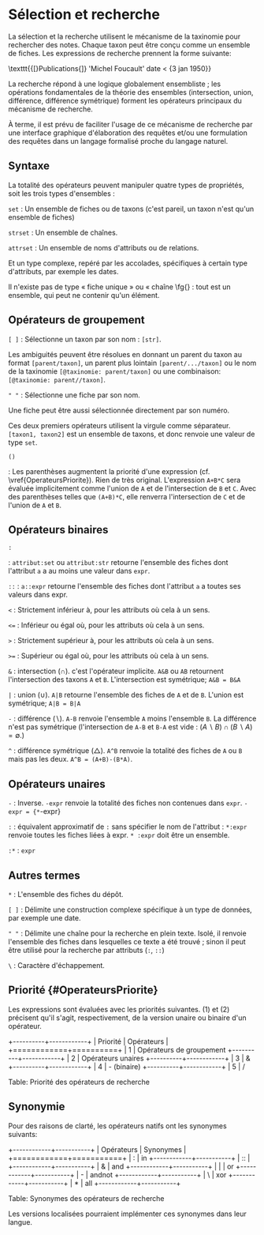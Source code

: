 # Sélection et recherche

La sélection et la recherche utilisent le mécanisme de la taxinomie
pour rechercher des notes. Chaque taxon peut être conçu comme un ensemble
de fiches. Les expressions de recherche prennent la forme suivante:

\texttt{{[}Publications{]} 'Michel Foucault' date < \{3 jan 1950\}}

La recherche répond à une logique globalement ensembliste ; les opérations
fondamentales de la théorie des ensembles (intersection, union, différence,
différence symétrique) forment les opérateurs principaux du mécanisme
de recherche. 

À terme, il est prévu de faciliter l'usage de ce mécanisme de recherche
par une interface graphique d'élaboration des requêtes et/ou une formulation
des requêtes dans un langage formalisé proche du langage naturel.

## Syntaxe

La totalité des opérateurs peuvent manipuler quatre types de propriétés,
soit les trois types d'ensembles :

```set```
:   Un ensemble de fiches ou de taxons (c'est pareil, un taxon n'est qu'un ensemble de fiches)

```strset``` 
:   Un ensemble de chaînes.

```attrset```
:   Un ensemble de noms d'attributs ou de relations.

Et un type complexe, repéré par les accolades, spécifiques à certain
type d'attributs, par exemple les dates.

Il n'existe pas de type « fiche unique » ou « chaîne \fg{}
: tout est un ensemble, qui peut ne contenir qu'un élément.


## Opérateurs de groupement

```[ ]```
:   Sélectionne un taxon par son nom : ```[str]```.

Les ambiguités peuvent être résolues en donnant un parent du taxon
au format ```[parent/taxon]```, un parent plus lointain ```[parent/.../taxon]```
ou le nom de la taxinomie ```[@taxinomie: parent/taxon]``` ou une combinaison:
```[@taxinomie: parent//taxon]```.

```" "```
:   Sélectionne une fiche par son nom. 

Une fiche peut être aussi sélectionnée directement par son numéro.

Ces deux premiers opérateurs utilisent la virgule comme séparateur.
```[taxon1, taxon2]``` est un ensemble de taxons, et donc renvoie une
valeur de type ```set```.

```()```

:   Les parenthèses augmentent la priorité d'une expression (cf. \vref{OperateursPriorite}). Rien de très original. L'expression ```A+B*C``` sera évaluée implicitement comme l'union de ```A``` et de l'intersection de ```B``` et ```C```. Avec des parenthèses telles que ```(A+B)*C```, elle renverra l'intersection de ```C``` et de l'union de ```A``` et ```B```.

## Opérateurs binaires

```:```

:   ```attribut:set``` ou ```attribut:str``` retourne l'ensemble des fiches dont l'attribut ```a``` a au moins une valeur dans ```expr```. 



```::```
:   ```a::expr``` retourne l'ensemble des fiches dont l'attribut ```a``` a toutes ses valeurs dans expr.



```<```
:   Strictement inférieur à, pour les attributs où cela à un sens.



```<=```
:   Inférieur ou égal où, pour les attributs où cela à un sens.


 
```>```
:   Strictement supérieur à, pour les attributs où cela à un sens.
 
 
 
```>=```
:   Supérieur ou égal où, pour les attributs où cela à un sens.
 
 
 
```&```
:   intersection ($\cap$). c'est l'opérateur implicite. ```A&B``` ou ```AB``` retournent l'intersection des taxons ```A``` et ```B```. L'intersection est symétrique; ```A&B = B&A``` 



```|```
:   union ($\cup$). ```A|B``` retourne l'ensemble des fiches de ```A``` et de ```B```. L'union est symétrique; ```A|B = B|A```



```-```
:   différence ($\backslash$). ```A-B``` renvoie l'ensemble ```A``` moins l'ensemble ```B```. La différence n'est pas symétrique (l'intersection de ```A-B``` et ```B-A``` est vide : $(A\backslash B)\cap(B\backslash A)=\emptyset$.)


```^```
:   différence symétrique ($\bigtriangleup$). ```A^B``` renvoie la totalité des fiches de ```A``` ou ```B``` mais pas les deux. ```A^B = (A+B)-(B*A)```. 


## Opérateurs unaires

```-``` 
:   Inverse. ```-expr``` renvoie la totalité des fiches non contenues dans ```expr```. ```-expr = {*```-expr}

```:``` 
:   équivalent approximatif de ```:``` sans spécifier le nom de l'attribut : ```*:expr``` renvoie toutes les fiches liées à expr. ```* :expr``` doit être un ensemble.

```:*```
:   ```expr``` 


## Autres termes

```*```
:   L'ensemble des fiches du dépôt. 

```[ ]```
:   Délimite une construction complexe spécifique à un type de données, par exemple une date.

```" "```
:   Délimite une chaîne pour la recherche en plein texte.
Isolé, il renvoie l'ensemble des fiches dans lesquelles ce texte a
été trouvé ; sinon il peut être utilisé pour la recherche par attributs (```:```, ```::```)

```\```
:    Caractère d'échappement.


## Priorité {#OperateursPriorite}

Les expressions sont évaluées avec les priorités suivantes. (1) et
(2) précisent qu'il s'agit, respectivement, de la version unaire ou
binaire d'un opérateur.

+----------+------------+
| Priorité | Opérateurs |
+============+==========+
| 1        | Opérateurs de groupement
+----------+------------+
| 2        | Opérateurs unaires
+----------+------------+
| 3        | &
+----------+------------+
| 4        | - (binaire)
+----------+------------+
| 5        | /

Table: Priorité des opérateurs de recherche



## Synonymie

Pour des raisons de clarté, les opérateurs natifs ont les synonymes
suivants:

+------------+-----------+
| Opérateurs | Synonymes |
+============+===========+
| :          | in
+------------+-----------+
| ::         | 
+------------+-----------+
| &          | and 
+------------+-----------+
| |          | or
+------------+-----------+
| -          | andnot
+------------+-----------+
| \          | xor
+------------+-----------+
| *          | all
+------------+-----------+

Table: Synonymes des opérateurs de recherche

Les versions localisées pourraient implémenter ces synonymes dans
leur langue.


